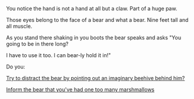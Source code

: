 You notice the hand is not a hand at all but a claw.  Part of a huge paw.

Those eyes belong to the face of a bear and what a bear.  Nine feet tall
and all muscle.

As you stand there shaking in you boots the bear speaks and asks "You
going to be in there long?

I have to use it too. I can bear-ly hold it in!"

Do you:

[Try to distract the bear by pointing out an imaginary beehive behind him?](beehive/beehive.md)

[Inform the bear that you've had one too many marshmallows](too-many-marshmallows/too-many-marshmallows.md)
